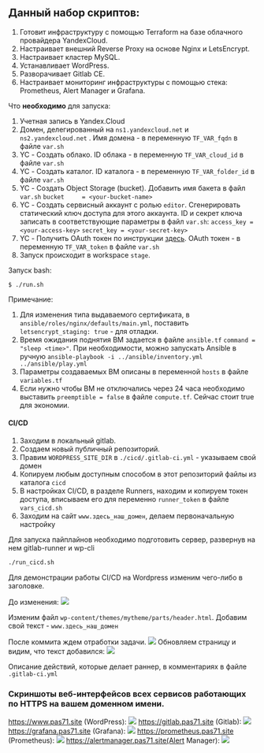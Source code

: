 ## Данный набор скриптов:

1. Готовит инфраструктуру с помощью Terraform на базе облачного провайдера YandexCloud.
1. Настраивает внешний Reverse Proxy на основе Nginx и LetsEncrypt.
1. Настраивает кластер MySQL.
1. Устанавливает WordPress.
1. Разворачивает Gitlab CE.
1. Настраивает мониторинг инфраструктуры с помощью стека: Prometheus, Alert Manager и Grafana.  

Что **необходимо** для запуска:  
1. Учетная запись в Yandex.Cloud
2. Домен, делегированный на `ns1.yandexcloud.net` и `ns2.yandexcloud.net` . Имя домена - в переменную `TF_VAR_fqdn` в файле `var.sh`
3. YC - Создать облако. ID облака - в переменную `TF_VAR_cloud_id` в файле `var.sh` 
4. YC - Создать каталог. ID каталога - в переменную `TF_VAR_folder_id` в файле `var.sh`
5. YC - Создать Object Storage (bucket). Добавить имя бакета в файл `var.sh` `bucket     = <your-bucket-name>`
6. YC - Создать сервисный аккаунт с ролью `editor`. Сгенерировать статический ключ доступа для этого аккаунта. ID и секрет ключа записать в соответствующие параметры в файл `var.sh`: `access_key = <your-access-key>` `secret_key = <your-secret-key>`
7. YC - Получить OAuth токен по инструкции [здесь](https://cloud.yandex.ru/docs/iam/concepts/authorization/oauth-token). OAuth токен - в переменную `TF_VAR_token` в файле `var.sh`
8. Запуск происходит в workspace `stage`.
  
Запуск bash:
```
$ ./run.sh
```

Примечание:
1. Для изменения типа выдаваемого сертификата, в `ansible/roles/nginx/defaults/main.yml`, поставить `letsencrypt_staging: true` - для отладки.
2. Время ожидания поднятия ВМ задается в файле `ansible.tf` `command = "sleep <time>"`. При необходимости, можно запускать Ansible в ручную `ansible-playbook -i ../ansible/inventory.yml ../ansible/play.yml`
3. Параметры создаваемых ВМ описаны в переменной `hosts` в файле `variables.tf`
4. Если нужно чтобы ВМ не отключались через 24 часа необходимо выставить `preemptible = false` в файле `compute.tf`. Сейчас стоит true для экономии.   

#### CI/CD  

1. Заходим в локальный gitlab.  
2. Создаем новый публичный репозиторий.  
3. Правим `WORDPRESS_SITE_DIR` в `./cicd/.gitlab-ci.yml` - указываем свой домен
4. Копируем любым доступным способом в этот репозиторий файлы из каталога `cicd`  
5. В настройках CI/CD, в разделе Runners, находим и копируем токен доступа, вписываем его для переменно `runner_token` в файле `vars_cicd.sh` 
6. Заходим на сайт `www.здесь_наш_домен`, делаем первоначальную настройку

Для запуска пайплайнов необходимо подготовить сервер, развернув на нем gitlab-runner и wp-cli
```bash
./run_cicd.sh
```
Для демонстрации работы CI/CD на Wordpress изменим чего-либо в заголовке. 

До изменения:
![](./pics/wp1.png)

Изменим файл `wp-content/themes/mytheme/parts/header.html`. Добавим свой текст - `www.здесь_наш_домен`

После коммита ждем отработки задачи.
![](./pics/gitlab2.png)
Обновляем страницу и видим, что текст добавился:
![](./pics/wp2.png)


Описание действий, которые делает раннер, в комментариях в файле `.gitlab-ci.yml`



### Скриншоты веб-интерфейсов всех сервисов работающих по HTTPS на вашем доменном имени.
https://www.pas71.site (WordPress):
![](./pics/wp1.png)
https://gitlab.pas71.site (Gitlab):
![](./pics/gitlab.png)
https://grafana.pas71.site (Grafana):
![](./pics/grafana.png)
https://prometheus.pas71.site (Prometheus):
![](./pics/prometheus.png)
https://alertmanager.pas71.site(Alert Manager):
![](./pics/alertmanager.png)